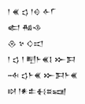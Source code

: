 <div class='block'>
<div class='line'>𒁹 𒌍 𒌓 𒁹𒄰 𒅆𒇲</div>
<div class='line'>𒅗 𒄀𒈾</div>
<div class='line'>𒊮 𒆳 𒄭𒀊</div>
<div class='line'>𒁹 𒌓 𒁹 𒋃𒈨𒌍𒋙 𒁍𒁕</div>
<div class='line'>𒁄 𒌓𒈨𒌍 𒁍𒁕𒈨𒌍</div>
<div class='line'>𒊭 𒁹𒀭𒉺𒈬𒊺𒍢</div>
</div>